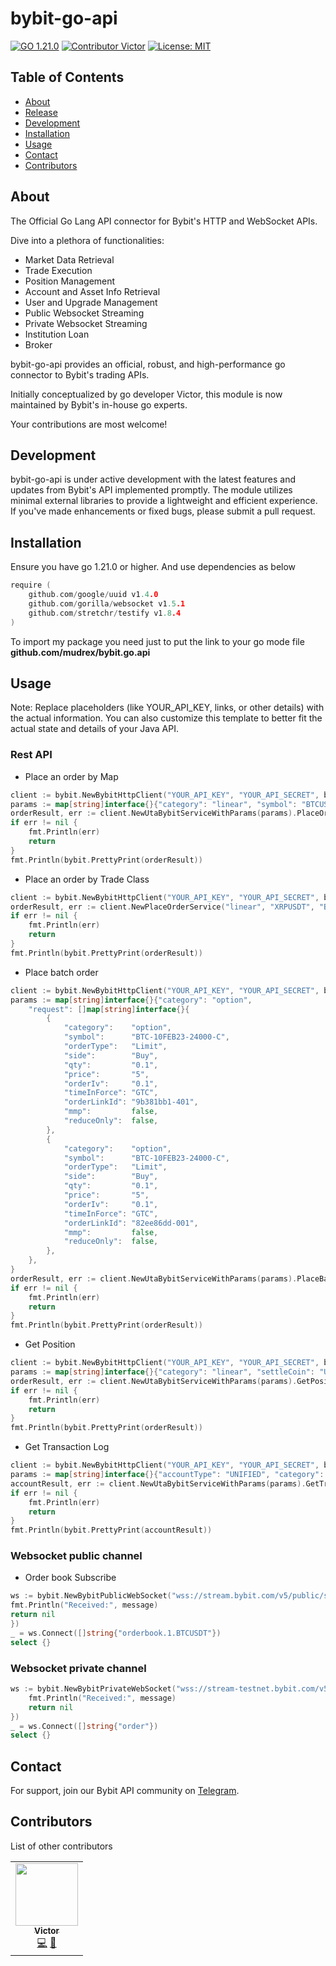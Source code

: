 # bybit-go-api
[![GO 1.21.0](https://img.shields.io/badge/Go-1.21.0-brightgreen.svg)](https://github.com/mudrex/bybit-go-api)   [![Contributor Victor](https://img.shields.io/badge/contributor-Victor-blue.svg)](https://github.com/mudrex/bybit-go-api)   [![License: MIT](https://img.shields.io/badge/License-MIT-yellow.svg)](https://github.com/mudrex/bybit-go-api/blob/main/LICENSE)
## Table of Contents
- [About](#about)
- [Release](#release)
- [Development](#development)
- [Installation](#installation)
- [Usage](#usage)
- [Contact](#contact)
- [Contributors](#contributors)
## About
The Official Go Lang API connector for Bybit's HTTP and WebSocket APIs.

Dive into a plethora of functionalities:
- Market Data Retrieval
- Trade Execution
- Position Management
- Account and Asset Info Retrieval
- User and Upgrade Management
- Public Websocket Streaming
- Private Websocket Streaming
- Institution Loan 
- Broker

bybit-go-api provides an official, robust, and high-performance go connector to Bybit's trading APIs.

Initially conceptualized by go developer Victor, this module is now maintained by Bybit's in-house go experts.

Your contributions are most welcome!

## Development
bybit-go-api is under active development with the latest features and updates from Bybit's API implemented promptly. The module utilizes minimal external libraries to provide a lightweight and efficient experience. If you've made enhancements or fixed bugs, please submit a pull request.

## Installation
Ensure you have go 1.21.0 or higher. And use dependencies as below
```go
require (
	github.com/google/uuid v1.4.0
	github.com/gorilla/websocket v1.5.1
	github.com/stretchr/testify v1.8.4
)
```

To import my package you need just to put the link to your go mode file
**github.com/mudrex/bybit.go.api**

## Usage
Note: Replace placeholders (like YOUR_API_KEY, links, or other details) with the actual information. You can also customize this template to better fit the actual state and details of your Java API.
### Rest API
- Place an order by Map
```go
client := bybit.NewBybitHttpClient("YOUR_API_KEY", "YOUR_API_SECRET", bybit.WithBaseURL(bybit.TESTNET))
params := map[string]interface{}{"category": "linear", "symbol": "BTCUSDT", "side": "Buy", "positionIdx": 0, "orderType": "Limit", "qty": "0.001", "price": "10000", "timeInForce": "GTC"}
orderResult, err := client.NewUtaBybitServiceWithParams(params).PlaceOrder(context.Background())
if err != nil {
	fmt.Println(err)
	return
}
fmt.Println(bybit.PrettyPrint(orderResult))
```

- Place an order by Trade Class
```go
client := bybit.NewBybitHttpClient("YOUR_API_KEY", "YOUR_API_SECRET", bybit.WithBaseURL(bybit.TESTNET))
orderResult, err := client.NewPlaceOrderService("linear", "XRPUSDT", "Buy", "Market", "10").Do(context.Background())
if err != nil {
	fmt.Println(err)
	return
}
fmt.Println(bybit.PrettyPrint(orderResult))
```

- Place batch order
```go
client := bybit.NewBybitHttpClient("YOUR_API_KEY", "YOUR_API_SECRET", bybit.WithBaseURL(bybit.TESTNET))
params := map[string]interface{}{"category": "option",
	"request": []map[string]interface{}{
		{
			"category":    "option",
			"symbol":      "BTC-10FEB23-24000-C",
			"orderType":   "Limit",
			"side":        "Buy",
			"qty":         "0.1",
			"price":       "5",
			"orderIv":     "0.1",
			"timeInForce": "GTC",
			"orderLinkId": "9b381bb1-401",
			"mmp":         false,
			"reduceOnly":  false,
		},
		{
			"category":    "option",
			"symbol":      "BTC-10FEB23-24000-C",
			"orderType":   "Limit",
			"side":        "Buy",
			"qty":         "0.1",
			"price":       "5",
			"orderIv":     "0.1",
			"timeInForce": "GTC",
			"orderLinkId": "82ee86dd-001",
			"mmp":         false,
			"reduceOnly":  false,
		},
	},
}
orderResult, err := client.NewUtaBybitServiceWithParams(params).PlaceBatchOrder(context.Background())
if err != nil {
	fmt.Println(err)
	return
}
fmt.Println(bybit.PrettyPrint(orderResult))
```

- Get Position 
```go
client := bybit.NewBybitHttpClient("YOUR_API_KEY", "YOUR_API_SECRET", bybit.WithBaseURL(bybit.TESTNET))
params := map[string]interface{}{"category": "linear", "settleCoin": "USDT", "limit": 10}
orderResult, err := client.NewUtaBybitServiceWithParams(params).GetPositionList(context.Background())
if err != nil {
	fmt.Println(err)
	return
}
fmt.Println(bybit.PrettyPrint(orderResult))
```

- Get Transaction Log
```go
client := bybit.NewBybitHttpClient("YOUR_API_KEY", "YOUR_API_SECRET", bybit.WithBaseURL(bybit.TESTNET))
params := map[string]interface{}{"accountType": "UNIFIED", "category": "linear"}
accountResult, err := client.NewUtaBybitServiceWithParams(params).GetTransactionLog(context.Background())
if err != nil {
	fmt.Println(err)
	return
}
fmt.Println(bybit.PrettyPrint(accountResult))
```

### Websocket public channel
- Order book Subscribe
```go
ws := bybit.NewBybitPublicWebSocket("wss://stream.bybit.com/v5/public/spot", func(message string) error {
fmt.Println("Received:", message)
return nil
})
_ = ws.Connect([]string{"orderbook.1.BTCUSDT"})
select {}
```

### Websocket private channel
```go
ws := bybit.NewBybitPrivateWebSocket("wss://stream-testnet.bybit.com/v5/private", "YOUR_API_KEY", "YOUR_API_SECRET", func(message string) error {
	fmt.Println("Received:", message)
	return nil
})
_ = ws.Connect([]string{"order"})
select {}
```

## Contact
For support, join our Bybit API community on [Telegram](https://t.me/Bybitapi).

## Contributors
List of other contributors
<table>
  <tr>
    <td align="center">
        <a href="https://github.com/mudrex">
            <img src="https://avatars.githubusercontent.com/u/32245754?v=4" width="100px;" alt=""/>
            <br />
            <sub>   
                <b>Victor</b>
            </sub>
        </a>
        <br />
        <a href="https://github.com/mudrex/bybit-java-api/commits?author=mudrex" title="Code">💻</a>
        <a href="https://github.com/mudrex/bybit-java-api/commits?author=mudrex" title="Documentation">📖</a>
    </td>
  </tr>
</table>